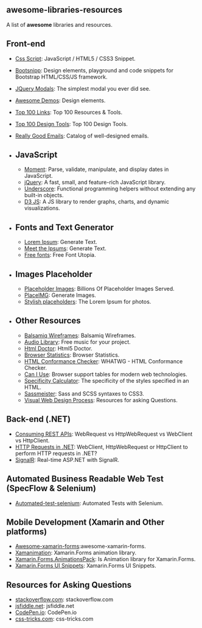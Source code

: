 ## awesome-libraries-resources 
A list of **awesome** libraries and resources.

## Front-end 
- [Css Script](https://www.cssscript.com/): JavaScript / HTML5 / CSS3 Snippet.
- [Bootsnipp](https://bootsnipp.com/): Design elements, playground and code snippets for Bootstrap HTML/CSS/JS framework.
- [JQuery Modals](https://jquerymodal.com/): The simplest modal you ever did see.
- [Awesome Demos](https://tympanus.net/): Design elements.
- [Top 100 Links](https://www.websitehostingrating.com/top-100-web-development-resources/): Top 100 Resources & Tools.
- [Top 100 Design Tools](https://www.websitehostingrating.com/top-100-web-design-resources/): Top 100 Design Tools.
- [Really Good Emails](http://reallygoodemails.com): Catalog of well-designed emails.

 - ## JavaScript
     - [Moment](http://momentjs.com/): Parse, validate, manipulate, and display dates in JavaScript.
     - [jQuery](http://jquery.com/): A fast, small, and feature-rich JavaScript library.
     - [Underscore](http://underscorejs.org/): Functional programming helpers without extending any built-in objects.
     - [D3 JS](http://d3js.org/): A JS library to render graphs, charts, and dynamic visualizations.
  - ## Fonts and Text Generator
     - [Lorem Ipsum](https://lipsum.com/): Generate Text.
     - [Meet the Ipsums](https://meettheipsums.com/): Generate Text.
     - [Free fonts](https://www.fontsquirrel.com/): Free Font Utopia.
     
  - ## Images Placeholder
     - [Placeholder Images](https://placeholder.com/): Billions Of Placeholder Images Served.
     - [PlaceIMG](https://placeimg.com/): Generate Images.
     - [Stylish placeholders](https://picsum.photos/): The Lorem Ipsum for photos.
  - ## Other Resources
     - [Balsamiq Wireframes](https://balsamiq.com/): Balsamiq Wireframes.
     - [Audio Library](https://www.youtube.com/audiolibrary): Free music for your project.
     - [Html Doctor](http://html5doctor.com/): Html5 Doctor.
     - [Browser Statistics](https://www.w3schools.com/browsers/default.asp): Browser Statistics.
     - [HTML Conformance Checker](https://validator.w3.org/nu/): WHATWG - HTML Conformance Checker.
     - [Can I Use](https://caniuse.com/): Browser support tables for modern web technologies.
     - [Specificity Calculator](https://specificity.keegan.st/): The specificity of the styles specified in an HTML.
     - [Sassmeister](https://www.sassmeister.com/): Sass and SCSS syntaxes to CSS3.
     - [Visual Web Design Process](http://styletil.es/): Resources for asking Questions.
 

## Back-end (.NET)
- [Consuming REST APIs](https://keepitsimplekarthik.com/sharepoint/webrequest-vs-httpwebrequest-vs-webclient-vs-httpclient/): WebRequest vs HttpWebRequest vs WebClient vs HttpClient.
- [HTTP Requests in .NET](http://codecaster.nl/blog/2015/11/webclient-httpwebrequest-httpclient-perform-web-requests-net/): WebClient, HttpWebRequest or HttpClient to perform HTTP requests in .NET?
- [SignalR](https://github.com/aspnet/AspNetCore/tree/master/src/SignalR/samples): Real-time ASP.NET with SignalR.


## Automated Business Readable Web Test (SpecFlow & Selenium)
- [Automated-test-selenium](https://github.com/judith985/automated-test-selenium): Automated Tests with Selenium.

## Mobile Development (Xamarin and Other platforms)
- [Awesome-xamarin-forms](https://github.com/jsuarezruiz/awesome-xamarin-forms):awesome-xamarin-forms.
- [Xamanimation](https://github.com/jsuarezruiz/Xamanimation): Xamarin.Forms animation library.
- [Xamarin.Forms.AnimationsPack](https://github.com/takecx/Xamarin.Forms.AnimationsPack): Is Animation library for Xamarin.Forms.
- [Xamarin.Forms UI Snippets](https://snppts.dev/): Xamarin.Forms UI Snippets.

## Resources for Asking Questions
- [stackoverflow.com](https://stackoverflow.com): stackoverflow.com
- [jsfiddle.net](https://jsfiddle.net): jsfiddle.net
- [CodePen.io](https://CodePen.io): CodePen.io
- [css-tricks.com](https://css-tricks.com): css-tricks.com


